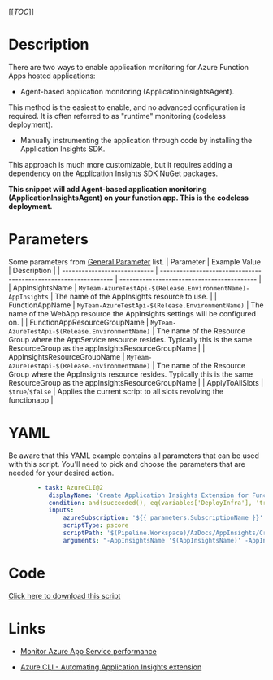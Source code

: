 [[_TOC_]]

# Description

There are two ways to enable application monitoring for Azure Function Apps hosted applications:

- Agent-based application monitoring (ApplicationInsightsAgent).

This method is the easiest to enable, and no advanced configuration is required. It is often referred to as "runtime" monitoring (codeless deployment).

- Manually instrumenting the application through code by installing the Application Insights SDK.

This approach is much more customizable, but it requires adding a dependency on the Application Insights SDK NuGet packages.

**This snippet will add Agent-based application monitoring (ApplicationInsightsAgent) on your function app. This is the codeless deployment.**

# Parameters

Some parameters from [General Parameter](/Azure/Azure-CLI-Snippets) list.
| Parameter | Example Value | Description |
| ---------------------------- | --------------------------------------------------------------- | ------------------------------------------ |
| AppInsightsName | `MyTeam-AzureTestApi-$(Release.EnvironmentName)-AppInsights` | The name of the AppInsights resource to use. |
| FunctionAppName | `MyTeam-AzureTestApi-$(Release.EnvironmentName)` | The name of the WebApp resource the AppInsights settings will be configured on. |
| FunctionAppResourceGroupName | `MyTeam-AzureTestApi-$(Release.EnvironmentName)` | The name of the Resource Group where the AppService resource resides. Typically this is the same ResourceGroup as the appInsightsResourceGroupName |
| AppInsightsResourceGroupName | `MyTeam-AzureTestApi-$(Release.EnvironmentName)` | The name of the Resource Group where the AppInsights resource resides. Typically this is the same ResourceGroup as the appInsightsResourceGroupName |
| ApplyToAllSlots | `$true`/`$false` | Applies the current script to all slots revolving the functionapp |

# YAML

Be aware that this YAML example contains all parameters that can be used with this script. You'll need to pick and choose the parameters that are needed for your desired action.

```yaml
        - task: AzureCLI@2
           displayName: 'Create Application Insights Extension for FunctionApps codeless'
           condition: and(succeeded(), eq(variables['DeployInfra'], 'true'))
           inputs:
               azureSubscription: '${{ parameters.SubscriptionName }}'
               scriptType: pscore
               scriptPath: '$(Pipeline.Workspace)/AzDocs/AppInsights/Create-Application-Insights-Extension-for-FunctionApps-codeless.ps1'
               arguments: "-AppInsightsName '$(AppInsightsName)' -AppInsightsResourceGroupName '$(AppInsightsResourceGroupName)' -FunctionAppName '$(FunctionAppName)' -FunctionAppResourceGroupName '$(FunctionAppResourceGroupName)' -AppServiceSlotName '$(AppServiceSlotName)' -ApplyToAllSlots $(ApplyToAllSlots)"
```

# Code

[Click here to download this script](../../../../src/AppInsights/Create-Application-Insights-Extension-for-FunctionApps-codeless.ps1)

# Links

- [Monitor Azure App Service performance](https://docs.microsoft.com/en-us/azure/azure-monitor/app/azure-web-apps?tabs=net)

- [Azure CLI - Automating Application Insights extension](https://markheath.net/post/automate-app-insights-extension)
